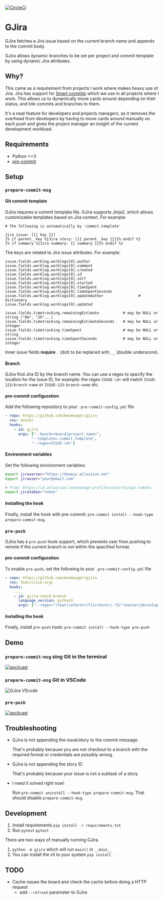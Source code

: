 [![CircleCI](https://circleci.com/gh/benmezger/gjira.svg?style=svg)](https://circleci.com/gh/benmezger/gjira)

# GJira

GJira fetches a Jira issue based on the current branch name and appends to the
commit body.

GJira allows dynamic branches to be set per project and commit template by using
dynamic Jira attributes.

## Why?

This came as a requirement from projects I work where makes heavy use of Jira.
Jira has support for [Smart
commits](https://confluence.atlassian.com/fisheye/using-smart-commits-960155400.html)
which we use in all projects where I work. This allows us to dynamically move
cards around depending on their status, and link commits and branches to them.

It's a neat feature for developers and projects managers, as it removes the
overhead from developers by having to move cards around manually on each push
and gives the project manager an insight of the current development workload.

## Requirements

- Python >=3
- [pre-commit](https://pre-commit.com/)

## Setup

### `prepare-commit-msg`

#### Git commit template

GJira requires a commit template file. GJira supports Jinja2, which allows
customizable templates based on Jira context. For example:

```text
# The following is automatically by 'commit.template'

Jira issue: [{{ key }}]
{% if parent__key %}Jira story: [{{ parent__key }}]{% endif %}
{% if summary %}Jira summary: {{ summary }}{% endif %}
```

The keys are related to Jira issue attributes. For example:

```text
issue.fields.worklog.worklogs[0].author
issue.fields.worklog.worklogs[0].comment
issue.fields.worklog.worklogs[0].created
issue.fields.worklog.worklogs[0].id
issue.fields.worklog.worklogs[0].self
issue.fields.worklog.worklogs[0].started
issue.fields.worklog.worklogs[0].timeSpent
issue.fields.worklog.worklogs[0].timeSpentSeconds
issue.fields.worklog.worklogs[0].updateAuthor                # dictionary
issue.fields.worklog.worklogs[0].updated

issue.fields.timetracking.remainingEstimate           # may be NULL or string ("0m", "2h"...)
issue.fields.timetracking.remainingEstimateSeconds    # may be NULL or integer
issue.fields.timetracking.timeSpent                   # may be NULL or string
issue.fields.timetracking.timeSpentSeconds            # may be NULL or integer
```

Inner issue fields **require** `.` (dot) to be replaced with `__` (double
underscore).

#### Branch

GJira find Jira ID by the branch name. You can use a regex to specify the
location for the issue ID, for example: the regex `ISSUE-\d+` will match
`ISSUE-123/branch-name` or `ISSUE-123-branch-name` etc.

#### pre-commit configuration

Add the following repository to your `.pre-commit-config.yml` file

```yaml
- repo: https://github.com/benmezger/gjira
  rev: master
  hooks:
    - id: gjira
      args: ["--board=<board/project name>",
            "--template=.commit.template",
            "--regex=ISSUE-\d+"]
```

#### Environment variables

Set the following environment variables:

```sh
export jiraserver="https://domain.atlassian.net"
export jirauser="your@email.com"

# from: https://id.atlassian.com/manage-profile/security/api-tokens
export jiratoken="token"
```

#### Installing the hook

Finally, install the hook with pre-commit: `pre-commit install --hook-type prepare-commit-msg`.

### `pre-push`

GJira has a `pre-push` hook support, which prevents user from pushing to remote
if the current branch is not within the specified format.

#### pre-commit configuration

To enable `pre-push`, set the following to your `.pre-commit-config.yml` file

```yaml
- repo: https://github.com/benmezger/gjira
  rev: feat/click-args
  hooks:
    ....
    - id: gjira-check-branch
      language_version: python3
      args: ["--regex=^(feat|refactor|fix|chore)/.*$|^(master|dev(elop)?)$"]
```

#### Installing the hook

Finally, install `pre-push` hook: `pre-commit install --hook-type pre-push`

## Demo

### `prepare-commit-msg` sing Git in the terminal

[![asciicast](https://asciinema.org/a/GGURgGibHGHII9jaIH5a5w3Yq.svg)](https://asciinema.org/a/GGURgGibHGHII9jaIH5a5w3Yq)

### `prepare-commit-msg` Git in VSCode

![GJira VScode](images/vscode.gif)

### `pre-push`

[![asciicast](https://asciinema.org/a/WZy78gC9H9GUM5Cptt9ulD3OW.svg)](https://asciinema.org/a/WZy78gC9H9GUM5Cptt9ulD3OW)

## Troubleshooting

- GJira is not appending the issue/story to the commit message.

  That's probably because you are not checkout to a branch with the required
  format or credentials are possibly wrong.

- GJira is not appending the story ID

  That's probably because your issue is not a subtask of a story.

- I need it solved right now!

  Run `pre-commit uninstall --hook-type prepare-commit-msg`. That should disable
  `prepare-commit-msg`.

## Development

1. Install requirements `pip install -r requirements.txt`
2. Run `pytest` `pytest .`

There are two ways of manually running GJira.

1. `python -m gjira` which will run `main()` in `__main__`
2. You can install the cli to your system `pip install .`

## TODO

- Cache issues the board and check the cache before doing a HTTP request
  - add `--refresh` parameter to GJira
